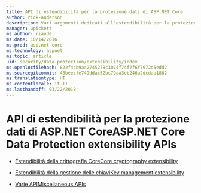 ```yaml
---
title: API di estendibilità per la protezione dati di ASP.NET Core
author: rick-anderson
description: Vari argomenti dedicati all'estendibilità per la protezione dati di ASP.NET Core.
manager: wpickett
ms.author: riande
ms.date: 10/14/2016
ms.prod: asp.net-core
ms.technology: aspnet
ms.topic: article
uid: security/data-protection/extensibility/index
ms.openlocfilehash: 822f44b9aa2745278c3074f74f7f6f7972d5edd2
ms.sourcegitcommit: 48beecfe749ddac52bc79aa3eb246a2dcdaa1862
ms.translationtype: HT
ms.contentlocale: it-IT
ms.lasthandoff: 03/22/2018
---
```

# <a name="aspnet-core-data-protection-extensibility-apis"></a><span data-ttu-id="f01fa-103">API di estendibilità per la protezione dati di ASP.NET Core</span><span class="sxs-lookup"><span data-stu-id="f01fa-103">ASP.NET Core Data Protection extensibility APIs</span></span>

* [<span data-ttu-id="f01fa-104">Estendibilità della crittografia Core</span><span class="sxs-lookup"><span data-stu-id="f01fa-104">Core cryptography extensibility</span></span>](xref:security/data-protection/extensibility/core-crypto)

* [<span data-ttu-id="f01fa-105">Estendibilità della gestione delle chiavi</span><span class="sxs-lookup"><span data-stu-id="f01fa-105">Key management extensibility</span></span>](xref:security/data-protection/extensibility/key-management)

* [<span data-ttu-id="f01fa-106">Varie API</span><span class="sxs-lookup"><span data-stu-id="f01fa-106">Miscellaneous APIs</span></span>](xref:security/data-protection/extensibility/misc-apis)
